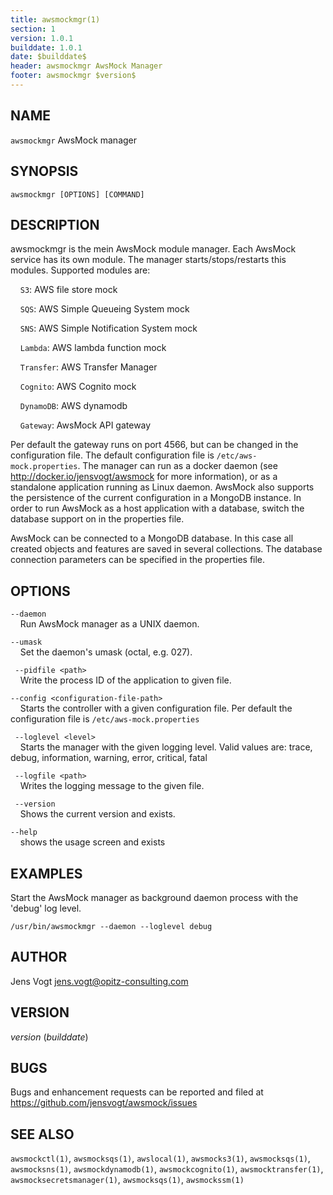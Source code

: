 ```yaml
---
title: awsmockmgr(1)
section: 1
version: 1.0.1
builddate: 1.0.1
date: $builddate$
header: awsmockmgr AwsMock Manager
footer: awsmockmgr $version$
---
```


## NAME

```awsmockmgr``` AwsMock manager

## SYNOPSIS

```awsmockmgr [OPTIONS] [COMMAND]```

## DESCRIPTION

awsmockmgr is the mein AwsMock module manager. Each AwsMock service has its own module. The manager
starts/stops/restarts this modules. Supported modules are:

&nbsp;&nbsp;&nbsp;&nbsp;```S3```: AWS file store mock

&nbsp;&nbsp;&nbsp;&nbsp;```SQS```: AWS Simple Queueing System mock

&nbsp;&nbsp;&nbsp;&nbsp;```SNS```: AWS Simple Notification System mock

&nbsp;&nbsp;&nbsp;&nbsp;```Lambda```: AWS lambda function mock

&nbsp;&nbsp;&nbsp;&nbsp;```Transfer```: AWS Transfer Manager

&nbsp;&nbsp;&nbsp;&nbsp;```Cognito```: AWS Cognito mock

&nbsp;&nbsp;&nbsp;&nbsp;```DynamoDB```: AWS dynamodb

&nbsp;&nbsp;&nbsp;&nbsp;```Gateway```: AwsMock API gateway

Per default the gateway runs on port 4566, but can be changed in the configuration file. The default configuration file
is
```/etc/aws-mock.properties```. The manager can run as a docker daemon (see http://docker.io/jensvogt/awsmock for more
information), or as a standalone application running as Linux daemon. AwsMock also supports the persistence of the
current configuration in a MongoDB instance. In order to run AwsMock as a host application with a database, switch the
database support on in the properties file.

AwsMock can be connected to a MongoDB database. In this case all created objects and features are saved in several
collections. The database connection parameters can be specified in the properties file.

## OPTIONS

```--daemon```  
&nbsp;&nbsp;&nbsp;&nbsp;Run AwsMock manager as a UNIX daemon.

```--umask```  
&nbsp;&nbsp;&nbsp;&nbsp;Set the daemon's umask (octal, e.g. 027).

``` --pidfile <path>```  
&nbsp;&nbsp;&nbsp;&nbsp;Write the process ID of the application to given file.

```--config <configuration-file-path>```  
&nbsp;&nbsp;&nbsp;&nbsp;Starts the controller with a given configuration file. Per default the configuration file is
```/etc/aws-mock.properties```

``` --loglevel <level>```  
&nbsp;&nbsp;&nbsp;&nbsp;Starts the manager with the given logging level. Valid values are: trace, debug, information,
warning, error, critical, fatal

``` --logfile <path>```  
&nbsp;&nbsp;&nbsp;&nbsp;Writes the logging message to the given file.

``` --version```  
&nbsp;&nbsp;&nbsp;&nbsp;Shows the current version and exists.

```--help```  
&nbsp;&nbsp;&nbsp;&nbsp;shows the usage screen and exists

## EXAMPLES

Start the AwsMock manager as background daemon process with the 'debug' log level.

```
/usr/bin/awsmockmgr --daemon --loglevel debug
```

## AUTHOR

Jens Vogt <jens.vogt@opitz-consulting.com>

## VERSION

$version$ ($builddate$)

## BUGS

Bugs and enhancement requests can be reported and filed at https://github.com/jensvogt/awsmock/issues

## SEE ALSO

```awsmockctl(1)```, ```awsmocksqs(1)```, ```awslocal(1)```, ```awsmocks3(1)```, ```awsmocksqs(1)```,
```awsmocksns(1)```,
```awsmockdynamodb(1)```, ```awsmockcognito(1)```, ```awsmocktransfer(1)```, ```awsmocksecretsmanager(1)```,
```awsmocksqs(1)```,
```awsmockssm(1)```